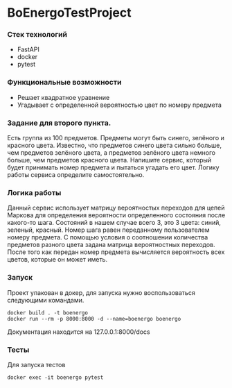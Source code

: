 # BoEnergoTestProject

### Стек технологий

- FastAPI
- docker
- pytest

### Функциональные возможности

- Решает квадратное уравнение
- Угадывает с определенной вероятностью цвет по номеру предмета

### Задание для второго пункта.

Есть группа из 100 предметов. Предметы могут быть синего, зелёного и красного цвета. Известно, что предметов синего цвета сильно больше, чем предметов зелёного цвета, а предметов зелёного цвета немного больше, чем предметов красного цвета. Напишите сервис, который будет принимать номер предмета и пытаться угадать его цвет. Логику работы сервиса определите самостоятельно.

### Логика работы

Данный сервис использует матрицу вероятностых переходов для цепей Маркова для определения вероятности определенного состояния после какого-то шага. Состояний в нашем случае всего 3, это 3 цвета: синий, зеленый, красный. Номер шага равен переданному пользователем номеру предмета. С помощью условия о соотношении количества предметов разного цвета задана матрица вероятностных переходов. После того как передан номер предмета вычисляется вероятность всех цветов, которые он может иметь. 

### Запуск

Проект упакован в докер, для запуска нужно воспользоваться следующими командами.

```
docker build . -t boenergo
docker run --rm -p 8000:8000 -d --name=boenergo boenergo
```

Документация находится на 127.0.0.1:8000/docs

### Тесты

Для запуска тестов

```
docker exec -it boenergo pytest
```

